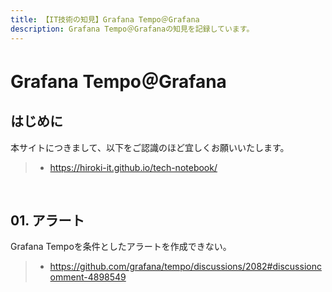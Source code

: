 ```yaml
---
title: 【IT技術の知見】Grafana Tempo＠Grafana
description: Grafana Tempo＠Grafanaの知見を記録しています。
---
```


# Grafana Tempo＠Grafana

## はじめに

本サイトにつきまして、以下をご認識のほど宜しくお願いいたします。

> - https://hiroki-it.github.io/tech-notebook/

<br>

## 01. アラート

Grafana Tempoを条件としたアラートを作成できない。

> - https://github.com/grafana/tempo/discussions/2082#discussioncomment-4898549

<br>
